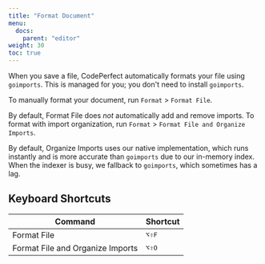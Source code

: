 ```yaml
---
title: "Format Document"
menu:
  docs:
    parent: "editor"
weight: 30
toc: true
---
```


When you save a file, CodePerfect automatically formats your file using
`goimports`. This is managed for you; you don't need to install `goimports`.

To manually format your document, run `Format` &gt; `Format File`.

By default, Format File does _not_ automatically add and remove imports. To
format with import organization, run `Format` &gt; `Format File and Organize Imports`.

By default, Organize Imports uses our native implementation, which runs
instantly and is more accurate than `goimports` due to our in-memory index. When
the indexer is busy, we fallback to `goimports`, which sometimes has a lag.

## Keyboard Shortcuts

| Command                          | Shortcut       |
| -------------------------------- | -------------- |
| Format File                      | <kbd>⌥⇧F</kbd> |
| Format File and Organize Imports | <kbd>⌥⇧O</kbd> |
